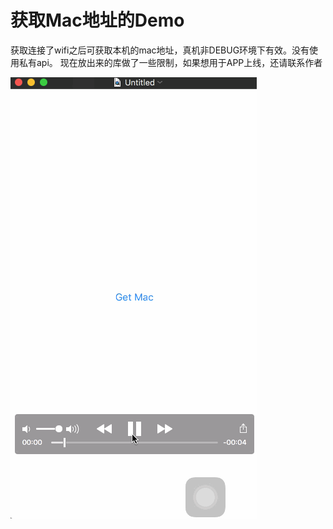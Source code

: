 # 获取Mac地址的Demo

获取连接了wifi之后可获取本机的mac地址，真机非DEBUG环境下有效。没有使用私有api。
现在放出来的库做了一些限制，如果想用于APP上线，还请联系作者

![preview](/qishield_scrum_4_demo.gif)
